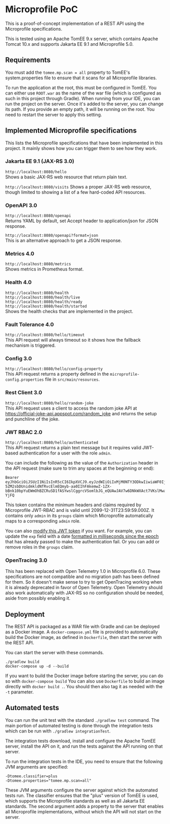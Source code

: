 # Microprofile PoC

This is a proof-of-concept implementation of a REST API using the Microprofile specifications.

This is tested using an Apache TomEE 9.x server, which contains Apache Tomcat 10.x and supports Jakarta EE 9.1 and Microprofile 5.0.

## Requirements
You must add the `tomee.mp.scan = all` property to TomEE's system.properties file to ensure that it scans for all Microprofile libraries.

To run the application at the root, this must be configured in TomEE. You can either use `ROOT.war` as the name of the war file (which is configured as such in this project through Gradle). 
When running from your IDE, you can run the project on the server. Once it's added to the server, you can change its path. If you provide an empty path, it will be running on the root. You need to restart the server to apply this setting.

## Implemented Microprofile specifications
This lists the Microprofile specifications that have been implemented in this project. It mainly shows how you can trigger them to see how they work.

### Jakarta EE 9.1 (JAX-RS 3.0)
`http://localhost:8080/hello`  
Shows a basic JAX-RS web resource that return plain text.

`http://localhost:8080/visits` 
Shows a proper JAX-RS web resource, though limited to showing a list of a few hard-coded API resources.

### OpenAPI 3.0
`http://localhost:8080/openapi`  
Returns YAML by default, set Accept header to application/json for JSON response.

`http://localhost:8080/openapi?format=json`  
This is an alternative approach to get a JSON response.

### Metrics 4.0
`http://localhost:8080/metrics`  
Shows metrics in Prometheus format.

### Health 4.0
`http://localhost:8080/health`  
`http://localhost:8080/health/live`  
`http://localhost:8080/health/ready`  
`http://localhost:8080/health/started`  
Shows the health checks that are implemented in the project.

### Fault Tolerance 4.0
`http://localhost:8080/hello/timeout`  
This API request will always timeout so it shows how the fallback mechanism is triggered.

### Config 3.0
`http://localhost:8080/hello/config-property`  
This API request returns a property defined in the `microprofile-config.properties` file in `src/main/resources`. 

### Rest Client 3.0
`http://localhost:8080/hello/random-joke`  
This API request uses a client to access the random joke API at https://official-joke-api.appspot.com/random_joke and returns the setup and punchline of the joke.

### JWT RBAC 2.0
`http://localhost:8080/hello/authenticated`  
This API request returns a plain text message but it requires valid JWT-based authentication for a user with the role `admin`. 

You can include the following as the value of the `Authorization` header in the API request (make sure to trim any spaces at the beginning or end):

```
Bearer eyJhbGciOiJSUzI1NiIsInR5cCI6IkpXVCJ9.eyJzdWIiOiIxMjM0NTY3ODkwIiwiaWF0IjoxNjgzMjA0MTU2LCJpc3MiOiJodHRwOi8vbG9jYWxob3N0LyIsImV4cCI6NDEwMjQ0NDc5OSwiZ3JvdXBzIjpbImFkbWluIl19.F_3s0Jw4RlUt4w6U_8i53J2C7wRBoze48LRsNVMFKFF2cbrXKH_Nq_qjl0IgQUEtT1WbctLS5d6HxeXYT4cysmlYgeRxXrUpe1myNN0mkMKc5EaT1oTgWoVlhrSiNe30ZXC9np3ptObrVYuTplqS8BoL_3iRauIYxzcb-5ZM2sbDUnidmkldNfRvcElmEQmyb-aa0IIhFAkemwZ-1ZX-bBnk10bpYuEWmOhBZCRuSD1fASYwslCggrcVSomlbJG_eQUAwJAV7w6DNkWXAct7VKslMwaHzuxh6DOYPY1onk911gD8b8IJCooQrMSNuvgovR8dxyUs67wy2GUCM-YjFQ
```

This token contains the minimum headers and claims required by Microprofile JWT-RBAC and is valid until 2099-12-31T23:59:59.000Z. It contains only `admin` in its `groups` claim which Microprofile automatically maps to a corresponding `admin` role. 

You can also [modify this JWT token](https://jwt.io/#debugger-io?token=eyJhbGciOiJSUzI1NiIsInR5cCI6IkpXVCJ9.eyJzdWIiOiIxMjM0NTY3ODkwIiwiaWF0IjoxNjgzMjA0MTU2LCJpc3MiOiJodHRwOi8vbG9jYWxob3N0LyIsImV4cCI6NDEwMjQ0NDc5OSwiZ3JvdXBzIjpbImFkbWluIl19.F_3s0Jw4RlUt4w6U_8i53J2C7wRBoze48LRsNVMFKFF2cbrXKH_Nq_qjl0IgQUEtT1WbctLS5d6HxeXYT4cysmlYgeRxXrUpe1myNN0mkMKc5EaT1oTgWoVlhrSiNe30ZXC9np3ptObrVYuTplqS8BoL_3iRauIYxzcb-5ZM2sbDUnidmkldNfRvcElmEQmyb-aa0IIhFAkemwZ-1ZX-bBnk10bpYuEWmOhBZCRuSD1fASYwslCggrcVSomlbJG_eQUAwJAV7w6DNkWXAct7VKslMwaHzuxh6DOYPY1onk911gD8b8IJCooQrMSNuvgovR8dxyUs67wy2GUCM-YjFQ&publicKey=-----BEGIN%20PUBLIC%20KEY-----%0AMIIBIjANBgkqhkiG9w0BAQEFAAOCAQ8AMIIBCgKCAQEAu1SU1LfVLPHCozMxH2Mo%0A4lgOEePzNm0tRgeLezV6ffAt0gunVTLw7onLRnrq0%2FIzW7yWR7QkrmBL7jTKEn5u%0A%2BqKhbwKfBstIs%2BbMY2Zkp18gnTxKLxoS2tFczGkPLPgizskuemMghRniWaoLcyeh%0Akd3qqGElvW%2FVDL5AaWTg0nLVkjRo9z%2B40RQzuVaE8AkAFmxZzow3x%2BVJYKdjykkJ%0A0iT9wCS0DRTXu269V264Vf%2F3jvredZiKRkgwlL9xNAwxXFg0x%2FXFw005UWVRIkdg%0AcKWTjpBP2dPwVZ4WWC%2B9aGVd%2BGyn1o0CLelf4rEjGoXbAAEgAqeGUxrcIlbjXfbc%0AmwIDAQAB%0A-----END%20PUBLIC%20KEY-----) if you want. For example, you can update the `exp` field with a date [formatted in milliseconds since the epoch](https://www.epochconverter.com/) that has already passed to make the authentication fail. Or you can add or remove roles in the `groups` claim.

### OpenTracing 3.0
This has been replaced with Open Telemetry 1.0 in Microprofile 6.0. These specifications are not compatible and no migration path has been defined for them. So it doesn't make sense to try to get OpenTracing working when it is already deprecated in favor of Open Telemetry. Open Telemetry should also work automatically with JAX-RS so no configuration should be needed, aside from possibly enabling it.

## Deployment

The REST API is packaged as a WAR file with Gradle and can be deployed as a Docker image. A `docker-compose.yml` file is provided to automatically build the Docker image, as defined in `Dockerfile`, then start the server with the REST API.

You can start the server with these commands.

```shell
./gradlew build
docker-compose up -d --build
```

If you want to build the Docker image before starting the server, you can do so with `docker-compose build`
You can also use `Dockerfile` to build an image directly with `docker build .`. You should then also tag it as needed with the `-t` parameter. 

## Automated tests

You can run the unit test with the standard `./gradlew test` command. The main portion of automated testing is done through the integration tests which can be run with `./gradlew integrationTest`.

The integration tests download, install and configure the Apache TomEE server, install the API on it, and run the tests against the API running on that server. 

To run the integration tests in the IDE, you need to ensure that the following JVM arguments are specified:

```
-Dtomee.classifier=plus
-Dtomee.properties="tomee.mp.scan=all"
```

These JVM arguments configure the server against which the automated tests run. The classifier ensures that the "plus" version of  TomEE is used, which supports the Microprofile standards as well as all Jakarta EE standards. The second argument adds a property to the server that enables all Microprofile implementations, without which the API will not start on the server.
